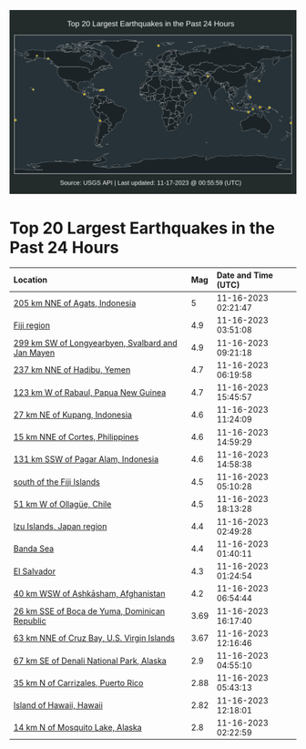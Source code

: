 ![Map](./map.png)

# Top 20 Largest Earthquakes in the Past 24 Hours

| Location | Mag | Date and Time (UTC) |
|:---|:---|:---|
| [205 km NNE of Agats, Indonesia](https://earthquake.usgs.gov/earthquakes/eventpage/us6000lnr4) | 5 | 11-16-2023 02:21:47 |
| [Fiji region](https://earthquake.usgs.gov/earthquakes/eventpage/us6000lnrf) | 4.9 | 11-16-2023 03:51:08 |
| [299 km SW of Longyearbyen, Svalbard and Jan Mayen](https://earthquake.usgs.gov/earthquakes/eventpage/us6000lnsa) | 4.9 | 11-16-2023 09:21:18 |
| [237 km NNE of Hadibu, Yemen](https://earthquake.usgs.gov/earthquakes/eventpage/us6000lnrs) | 4.7 | 11-16-2023 06:19:58 |
| [123 km W of Rabaul, Papua New Guinea](https://earthquake.usgs.gov/earthquakes/eventpage/us6000lntj) | 4.7 | 11-16-2023 15:45:57 |
| [27 km NE of Kupang, Indonesia](https://earthquake.usgs.gov/earthquakes/eventpage/us6000lnsh) | 4.6 | 11-16-2023 11:24:09 |
| [15 km NNE of Cortes, Philippines](https://earthquake.usgs.gov/earthquakes/eventpage/us6000lntd) | 4.6 | 11-16-2023 14:59:29 |
| [131 km SSW of Pagar Alam, Indonesia](https://earthquake.usgs.gov/earthquakes/eventpage/us6000lntc) | 4.6 | 11-16-2023 14:58:38 |
| [south of the Fiji Islands](https://earthquake.usgs.gov/earthquakes/eventpage/us6000lnrn) | 4.5 | 11-16-2023 05:10:28 |
| [51 km W of Ollagüe, Chile](https://earthquake.usgs.gov/earthquakes/eventpage/us6000lnxi) | 4.5 | 11-16-2023 18:13:28 |
| [Izu Islands, Japan region](https://earthquake.usgs.gov/earthquakes/eventpage/us6000lnr7) | 4.4 | 11-16-2023 02:49:28 |
| [Banda Sea](https://earthquake.usgs.gov/earthquakes/eventpage/us6000lnqy) | 4.4 | 11-16-2023 01:40:11 |
| [El Salvador](https://earthquake.usgs.gov/earthquakes/eventpage/us6000lnqw) | 4.3 | 11-16-2023 01:24:54 |
| [40 km WSW of Ashkāsham, Afghanistan](https://earthquake.usgs.gov/earthquakes/eventpage/us6000lnrx) | 4.2 | 11-16-2023 06:54:44 |
| [26 km SSE of Boca de Yuma, Dominican Republic](https://earthquake.usgs.gov/earthquakes/eventpage/pr2023320001) | 3.69 | 11-16-2023 16:17:40 |
| [63 km NNE of Cruz Bay, U.S. Virgin Islands](https://earthquake.usgs.gov/earthquakes/eventpage/pr2023320000) | 3.67 | 11-16-2023 12:16:46 |
| [67 km SE of Denali National Park, Alaska](https://earthquake.usgs.gov/earthquakes/eventpage/ak023epaolkv) | 2.9 | 11-16-2023 04:55:10 |
| [35 km N of Carrizales, Puerto Rico](https://earthquake.usgs.gov/earthquakes/eventpage/pr71431463) | 2.88 | 11-16-2023 05:43:13 |
| [Island of Hawaii, Hawaii](https://earthquake.usgs.gov/earthquakes/eventpage/hv73649717) | 2.82 | 11-16-2023 12:18:01 |
| [14 km N of Mosquito Lake, Alaska](https://earthquake.usgs.gov/earthquakes/eventpage/ak023ep9arjv) | 2.8 | 11-16-2023 02:22:59 |
